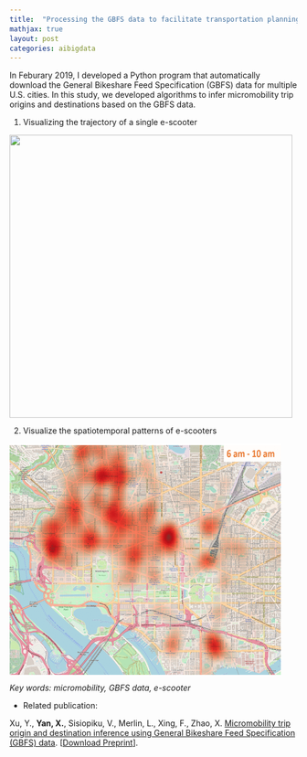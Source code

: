 ```yaml
---
title:  "Processing the GBFS data to facilitate transportation planning and decision-making"
mathjax: true
layout: post
categories: aibigdata
---
```


In Feburary 2019, I developed a Python program that automatically download the General Bikeshare Feed Specification (GBFS) data for multiple U.S. cities. In this study, we developed algorithms to infer micromobility trip origins and destinations based on the GBFS data.

1) Visualizing the trajectory of a single e-scooter

<img align="center" width="495" height="495" src="https://github.com/jacobyan0/jacobyan0.github.io/raw/master/images/ScooterGPS.gif" style="vertical-align:middle;margin:0px 0px"> 

2) Visualize the spatiotemporal patterns of e-scooters

<img align="center" width="475" height="405" src="https://github.com/jacobyan0/jacobyan0.github.io/raw/master/images/ScooterDemand.gif" style="vertical-align:middle;margin:0px 0px"> 

*Key words: micromobility, GBFS data, e-scooter*

* Related publication:

Xu, Y., **Yan, X.**, Sisiopiku, V., Merlin, L., Xing, F., Zhao, X. <ins>Micromobility trip origin and destination inference using General Bikeshare Feed Specification (GBFS) data</ins>. [[Download Preprint](https://arxiv.org/pdf/2010.12006.pdf)].
